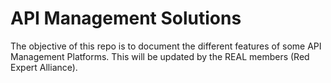 # API Management Solutions
The objective of this repo is to document the different features of some API Management Platforms. This will be updated by the REAL members (Red Expert Alliance).
